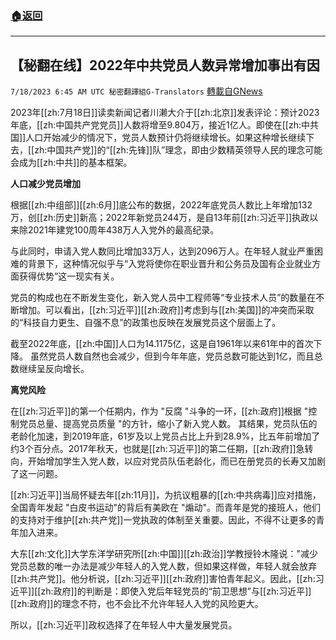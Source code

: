 ###  [:house:返回](README.md)
---


## 【秘翻在线】2022年中共党员人数异常增加事出有因
`7/18/2023 6:45 AM UTC 秘密翻譯組G-Translators` [轉載自GNews](https://gnews.org/articles/1468180)

 2023年[[zh:7月18日]]读卖新闻记者川濑大介于[[zh:北京]]发表评论：预计2023年底，[[zh:中国共产党党员]]人数将增至9.804万，接近1亿人。即使在[[zh:中共国]]人口开始减少的情况下，党员人数预计仍将继续增长。如果这种增长继续下去，[[zh:中国共产党]]的“[[zh:先锋]]队”理念，即由少数精英领导人民的理念可能会成为[[zh:中共]]的基本框架。

**人口减少党员增加**

根据[[zh:中组部]][[zh:6月]]底公布的数据，2022年底党员人数比上年增加132万，创[[zh:历史]]新高；2022年新党员244万，是自13年前[[zh:习近平]]执政以来除2021年建党100周年438万人入党外的最高纪录。

与此同时，申请入党人数同比增加33万人，达到2096万人。在年轻人就业严重困难的背景下，这种情况似乎与“入党将使你在职业晋升和公务员及国有企业就业方面获得优势”这一现实有关。

党员的构成也在不断发生变化，新入党人员中工程师等“专业技术人员”的数量在不断增加。可以看出，[[zh:习近平]][[zh:政府]]考虑到与[[zh:美国]]的冲突而采取的“科技自力更生、自强不息”的政策也反映在发展党员这个层面上了。

截至2022年底，[[zh:中国]]人口为14.1175亿，这是自1961年以来61年中的首次下降。 虽然党员人数自然也会减少，但到今年年底，党员总数可能达到1亿，而且总数继续呈反向增长。

**离党风险**

在[[zh:习近平]]的第一个任期内，作为 "反腐 "斗争的一环，[[zh:政府]]根据 "控制党员总量、提高党员质量 "的方针，缩小了新入党人数。 其结果，党员队伍的老龄化加速，到2019年底，61岁及以上党员占比上升到28.9%，比五年前增加了约3个百分点。2017年秋天，也就是[[zh:习近平]]的第二任期，[[zh:政府]]急转向，开始增加学生入党人数，以应对党员队伍老龄化，而已在册党员的长寿又加剧了这一问题。

[[zh:习近平]]当局怀疑去年[[zh:11月]]，为抗议粗暴的[[zh:中共病毒]]应对措施，全国青年发起 "白皮书运动"的背后有美欧在 "煽动"。而青年是党的接班人，他们的支持对于维护[[zh:共产党]]一党执政的体制至关重要。因此，不得不让更多的青年加入进来。

大东[[zh:文化]]大学东洋学研究所[[zh:中国]][[zh:政治]]学教授铃木隆说："减少党员总数的唯一办法是减少年轻人的入党人数，但如果这样做，年轻人就会放弃[[zh:共产党]]。他分析说，[[zh:习近平]][[zh:政府]]害怕青年起义。因此，[[zh:习近平]][[zh:政府]]的判断是：即使入党后年轻党员的“前卫思想”与[[zh:习近平]][[zh:政府]]的理念不符，也不会比不允许年轻人入党的风险更大。

所以，[[zh:习近平]]政权选择了在年轻人中大量发展党员。
